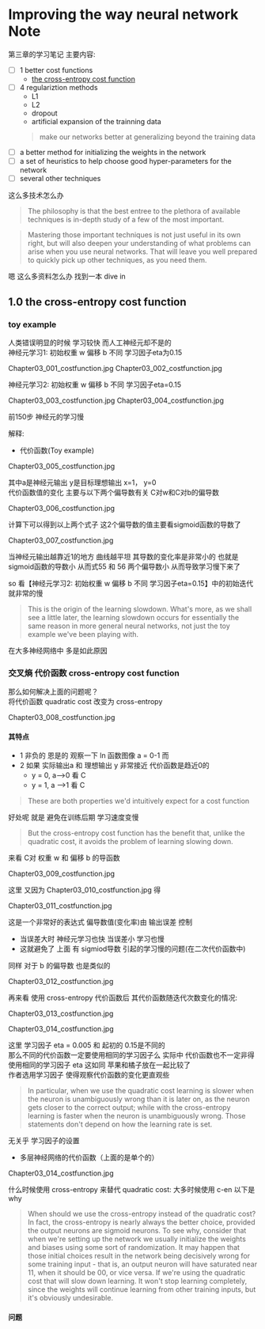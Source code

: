 # Improving the way neural network Note

第三章的学习笔记 主要内容:

- [ ] 1 better cost functions
	- [the cross-entropy cost function](http://neuralnetworksanddeeplearning.com/chap3.html#the_cross-entropy_cost_function)
- [ ] 4 regulariztion methods 
	- L1
	- L2
	- dropout
	- artificial expansion of the trainning data
	> make our networks better at generalizing beyond the training data
- [ ] a better method for initializing the weights in the network
- [ ] a set of heuristics to help choose good hyper-parameters for the network
- [ ]  several other techniques

这么多技术怎么办

> The philosophy is that the best entree to the plethora of available techniques is in-depth study of a few of the most important. 

> Mastering those important techniques is not just useful in its own right, but will also deepen your understanding of what problems can arise when you use neural networks. That will leave you well prepared to quickly pick up other techniques, as you need them.

嗯 这么多资料怎么办 找到一本 dive in 

## 1.0 the cross-entropy cost function

### toy example

人类错误明显的时候 学习较快 而人工神经元却不是的  
神经元学习1: 初始权重 w 偏移 b 不同 学习因子eta为0.15

Chapter03_001_costfunction.jpg
Chapter03_002_costfunction.jpg

神经元学习2: 初始权重 w 偏移 b 不同 学习因子eta=0.15

Chapter03_003_costfunction.jpg
Chapter03_004_costfunction.jpg

前150步 神经元的学习慢

解释: 

- 代价函数(Toy example)

Chapter03_005_costfunction.jpg

其中a是神经元输出 y是目标理想输出 x=1， y=0  
代价函数值的变化 主要与以下两个偏导数有关 C对w和C对b的偏导数

Chapter03_006_costfunction.jpg

计算下可以得到以上两个式子  这2个偏导数的值主要看sigmoid函数的导数了

Chapter03_007_costfunction.jpg

当神经元输出越靠近1的地方 曲线越平坦 其导数的变化率是非常小的 也就是 sigmoid函数的导数小 从而式55 和 56 两个偏导数小 从而导致学习慢下来了

so 看【神经元学习2: 初始权重 w 偏移 b 不同 学习因子eta=0.15】中的初始迭代就非常的慢

> This is the origin of the learning slowdown. What's more, as we shall see a little later, the learning slowdown occurs for essentially the same reason in more general neural networks, not just the toy example we've been playing with.

在大多神经网络中 多是如此原因

### 交叉熵 代价函数 cross-entropy cost function

那么如何解决上面的问题呢？  
将代价函数 quadratic cost 改变为 cross-entropy

Chapter03_008_costfunction.jpg

#### 其特点

- 1 非负的 恩是的 观察一下 ln 函数图像 a = 0-1 而
- 2 如果 实际输出a 和 理想输出 y 非常接近 代价函数是趋近0的
	- y = 0, a-->0 看 C
	- y = 1, a -->1 看 C 

> These are both properties we'd intuitively expect for a cost function

好处呢 就是 避免在训练后期 学习速度变慢

> But the cross-entropy cost function has the benefit that, unlike the quadratic cost, it avoids the problem of learning slowing down. 

来看 C对 权重 w 和 偏移 b 的导函数

Chapter03_009_costfunction.jpg

这里 又因为 Chapter03_010_costfunction.jpg 得 

Chapter03_011_costfunction.jpg

这是一个非常好的表达式 偏导数值(变化率)由 输出误差 控制 

- 当误差大时 神经元学习也快 当误差小 学习也慢
- 这就避免了 上面 有 sigmiod导数 引起的学习慢的问题(在二次代价函数中)   

同样 对于 b 的偏导数 也是类似的

Chapter03_012_costfunction.jpg

再来看 使用 cross-entropy 代价函数后 其代价函数随迭代次数变化的情况:

Chapter03_013_costfunction.jpg

Chapter03_014_costfunction.jpg

这里 学习因子 eta = 0.005 和 起初的 0.15是不同的  
那么不同的代价函数一定要使用相同的学习因子么 实际中 代价函数也不一定非得使用相同的学习因子 eta 这如同 苹果和橘子放在一起比较了   
作者选用学习因子 使得观察代价函数的变化更直观些

> In particular, when we use the quadratic cost learning is slower when the neuron is unambiguously wrong than it is later on, as the neuron gets closer to the correct output; while with the cross-entropy learning is faster when the neuron is unambiguously wrong. Those statements don't depend on how the learning rate is set.

无关乎 学习因子的设置

- 多层神经网络的代价函数（上面的是单个的）

Chapter03_014_costfunction.jpg

什么时候使用 cross-entropy 来替代 quadratic cost: 大多时候使用 c-en 以下是 why

> When should we use the cross-entropy instead of the quadratic cost? In fact, the cross-entropy is nearly always the better choice, provided the output neurons are sigmoid neurons. To see why, consider that when we're setting up the network we usually initialize the weights and biases using some sort of randomization. It may happen that those initial choices result in the network being decisively wrong for some training input - that is, an output neuron will have saturated near 11, when it should be 00, or vice versa. If we're using the quadratic cost that will slow down learning. It won't stop learning completely, since the weights will continue learning from other training inputs, but it's obviously undesirable.

#### 问题





 

